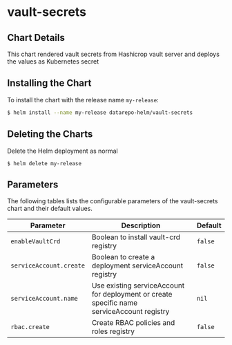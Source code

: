 # vault-secrets

## Chart Details
This chart rendered vault secrets from Hashicrop vault server and deploys the values as Kubernetes secret

## Installing the Chart

To install the chart with the release name `my-release`:

```bash
$ helm install --name my-release datarepo-helm/vault-secrets
```

## Deleting the Charts

Delete the Helm deployment as normal

```
$ helm delete my-release
```

## Parameters

The following tables lists the configurable parameters of the vault-secrets chart and their default values.

|                   Parameter                   |                                                                                Description                                                                                |                            Default                            |
|-----------------------------------------------|---------------------------------------------------------------------------------------------------------------------------------------------------------------------------|---------------------------------------------------------------|
| `enableVaultCrd`                        | Boolean to install vault-crd registry                                                                                                                                              | `false`                                                         |
| `serviceAccount.create`                        | Boolean to create a deployment serviceAccount registry                                                                                                                                              | `false`                                                         |
| `serviceAccount.name`                        | Use existing serviceAccount for deployment or create specific name serviceAccount registry                                                                                                                                              | `nil`                                                         |                                                        |
| `rbac.create`                        | Create RBAC policies and roles registry                                                                                                                                              | `false`                                                         |
